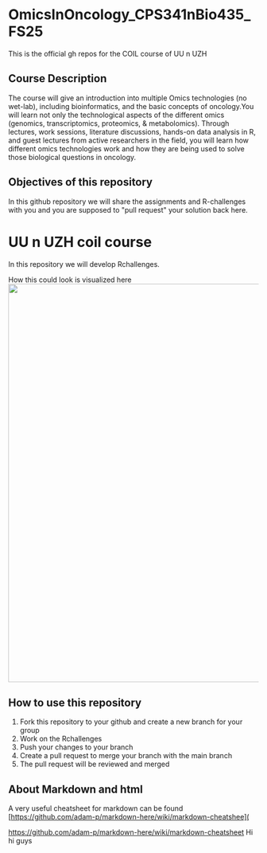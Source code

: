 # OmicsInOncology_CPS341nBio435_FS25
This is the official gh repos for the COIL course of UU n UZH

## Course Description
The course will give an introduction into multiple Omics technologies (no wet-lab), including bioinformatics, and the basic concepts of oncology.You will learn not only the technological aspects of the different omics (genomics, transcriptomics, proteomics, & metabolomics).
Through lectures, work sessions, literature discussions, hands-on data analysis in R, and guest lectures from active researchers in the field, you will learn how different omics technologies work and how they are being used to solve those biological questions in oncology.

## Objectives of this repository
In this github repository we will share the assignments and R-challenges with you and you are supposed to "pull request" your solution back here.

# UU n UZH coil course
In this repository we will develop Rchallenges.

How this could look is visualized here
<img src="img/github4teaching.png" width="800"> 

## How to use this repository
1. Fork this repository to your github and create a new branch for your group
2. Work on the Rchallenges
3. Push your changes to your branch
4. Create a pull request to merge your branch with the main branch
5. The pull request will be reviewed and merged




## About Markdown and html
A very useful cheatsheet for markdown can be found [https://github.com/adam-p/markdown-here/wiki/markdown-cheatshee](

https://github.com/adam-p/markdown-here/wiki/markdown-cheatsheet
Hi hi guys 
